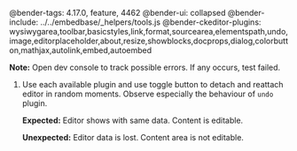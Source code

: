 @bender-tags: 4.17.0, feature, 4462
@bender-ui: collapsed
@bender-include: ../../embedbase/_helpers/tools.js
@bender-ckeditor-plugins: wysiwygarea,toolbar,basicstyles,link,format,sourcearea,elementspath,undo,image,editorplaceholder,about,resize,showblocks,docprops,dialog,colorbutton,mathjax,autolink,embed,autoembed

**Note:** Open dev console to track possible errors. If any occurs, test failed.

1. Use each available plugin and use toggle button to detach and reattach editor in random moments. Observe especially the behaviour of `undo` plugin.

	**Expected:** Editor shows with same data. Content is editable.

	**Unexpected:** Editor data is lost. Content area is not editable.
